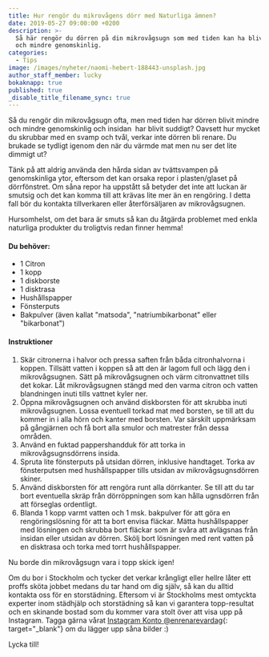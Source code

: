 ```yaml
---
title: Hur rengör du mikrovågens dörr med Naturliga ämnen?
date: 2019-05-27 09:00:00 +0200
description: >-
  Så här rengör du dörren på din mikrovågsugn som med tiden kan ha blivit mindre
  och mindre genomskinlig.
categories:
  - Tips
image: /images/nyheter/naomi-hebert-188443-unsplash.jpg
author_staff_member: lucky
bokaknapp: true
published: true
_disable_title_filename_sync: true
---
```


S&aring; du reng&ouml;r din mikrov&aring;gsugn ofta, men med tiden har d&ouml;rren blivit mindre och mindre genomskinlig och insidan&nbsp; har blivit suddigt? Oavsett hur mycket du skrubbar med en svamp och tv&aring;l, verkar inte d&ouml;rren bli renare. Du brukade se tydligt igenom den n&auml;r du v&auml;rmde mat men nu ser det lite dimmigt ut?

T&auml;nk p&aring; att aldrig anv&auml;nda den h&aring;rda sidan av tv&auml;ttsvampen p&aring; genomskinliga ytor, eftersom det kan orsaka repor i plasten/glaset p&aring; d&ouml;rrf&ouml;nstret. Om s&aring;na repor ha uppst&aring;tt s&aring; betyder det inte att luckan &auml;r smutsig och det kan komma till att kr&auml;vas lite mer &auml;n en reng&ouml;ring. I detta fall b&ouml;r du kontakta tillverkaren eller &aring;terf&ouml;rs&auml;ljaren av mikrov&aring;gsugnen.

Hursomhelst, om det bara &auml;r smuts s&aring; kan du &aring;tg&auml;rda problemet med enkla naturliga produkter du troligtvis redan finner hemma\!

#### Du beh&ouml;ver:

* 1 Citron
* 1 kopp
* 1 diskborste
* 1 disktrasa
* Hush&aring;llspapper
* F&ouml;nsterputs
* Bakpulver (&auml;ven kallat "matsoda", "natriumbikarbonat" eller "bikarbonat")

#### Instruktioner

1. Sk&auml;r citronerna i halvor och pressa saften fr&aring;n b&aring;da citronhalvorna i koppen. Tills&auml;tt vatten i koppen s&aring; att den &auml;r lagom full och l&auml;gg den i mikrov&aring;gsugnen. S&auml;tt p&aring; mikrov&aring;gsugnen och v&auml;rm citronvattnet tills det kokar. L&aring;t mikrov&aring;gsugnen st&auml;ngd med den varma citron och vatten blandningen inuti tills vattnet kyler ner.&nbsp;
2. &Ouml;ppna mikrov&aring;gsugnen och anv&auml;nd diskborsten f&ouml;r att skrubba inuti mikrov&aring;gsugnen. Lossa eventuell torkad mat med borsten, se till att du kommer in i alla h&ouml;rn och kanter med borsten. Var s&auml;rskilt uppm&auml;rksam p&aring; g&aring;ngj&auml;rnen och f&aring; bort alla smulor och matrester fr&aring;n dessa omr&aring;den.
3. Anv&auml;nd en fuktad pappershandduk f&ouml;r att torka in mikrov&aring;gsugnsd&ouml;rrens insida.
4. Spruta lite f&ouml;nsterputs p&aring; utsidan d&ouml;rren, inklusive handtaget. Torka av f&ouml;nsterputsen med hush&aring;llspapper tills utsidan av mikrov&aring;gsugnsd&ouml;rren skiner.
5. Anv&auml;nd diskborsten f&ouml;r att reng&ouml;ra runt alla d&ouml;rrkanter. Se till att du tar bort eventuella skr&auml;p fr&aring;n d&ouml;rr&ouml;ppningen som kan h&aring;lla ugnsd&ouml;rren fr&aring;n att f&ouml;rseglas ordentligt.
6. Blanda 1 kopp varmt vatten och 1 msk. bakpulver f&ouml;r att g&ouml;ra en reng&ouml;ringsl&ouml;sning f&ouml;r att ta bort envisa fl&auml;ckar. M&auml;tta hush&aring;llspapper med l&ouml;sningen och skrubba bort fl&auml;ckar som &auml;r sv&aring;ra att avl&auml;gsnas fr&aring;n insidan eller utsidan av d&ouml;rren. Sk&ouml;lj bort l&ouml;sningen med rent vatten p&aring; en disktrasa och torka med torrt hush&aring;llspapper.

Nu borde din mikrov&aring;gsugn vara i topp skick igen\!

Om du bor i Stockholm och tycker det verkar kr&aring;ngligt eller hellre l&aring;ter ett proffs sk&ouml;ta jobbet medans du tar hand om dig sj&auml;lv, s&aring; kan du alltid kontakta oss f&ouml;r en storst&auml;dning. Eftersom vi &auml;r Stockholms mest omtyckta experter inom st&auml;dhj&auml;lp och storst&auml;dning s&aring; kan vi garantera topp-resultat och en skinande bostad som du kommer vara stolt &ouml;ver att visa upp p&aring; Instagram. Tagga g&auml;rna v&aring;rat [Instagram Konto @enrenarevardag](https://www.instagram.com/enrenarevardag/){: target="_blank"} om du l&auml;gger upp s&aring;na bilder :)

Lycka till\!